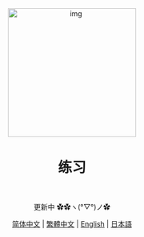 <div align="center">

<img alt="img" src="https://gitee.com/MANAMAN/exercises/raw/master/img-storage/tt-1.png" width="256" height="256" />

# 练习

<br>

更新中  ✿✿ヽ(°▽°)ノ✿

[简体中文](README.md) | [繁體中文](README.tw.md) | [English](README.en.md) | [日本語](README.jp.md)

</div>